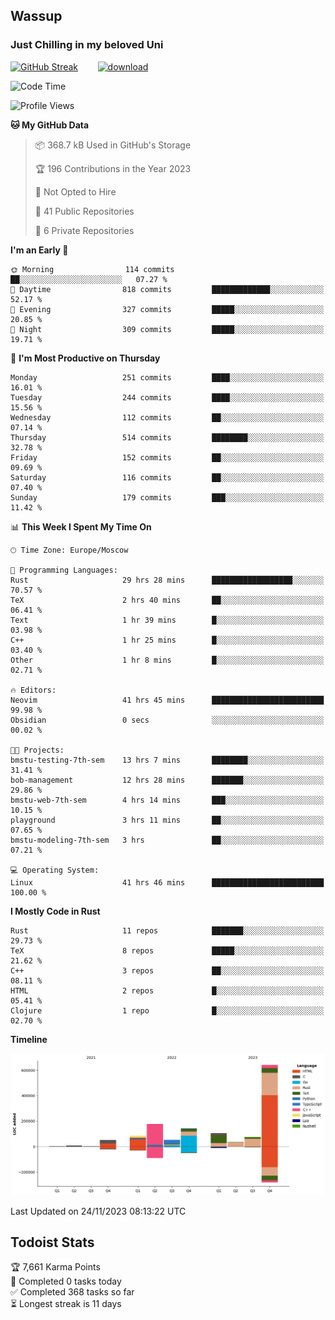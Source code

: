 ## Wassup 
### Just Chilling in my beloved Uni 

<!--
-->

[![GitHub Streak](http://github-readme-streak-stats.herokuapp.com?user=archeoss&theme=shades-of-purple&hide_border=true&date_format=j%20M%5B%20Y%5D)](https://git.io/streak-stats)&nbsp;&nbsp;&nbsp;&nbsp;&nbsp;&nbsp;&nbsp;&nbsp;[![download](https://user-images.githubusercontent.com/68448737/147796309-d8b65b1d-4dde-40d9-b03a-2b42aaa6cd43.jpeg)
](http://bmstu.ru/)

<!--START_SECTION:waka-->
![Code Time](http://img.shields.io/badge/Code%20Time-2%2C112%20hrs%2019%20mins-blue)

![Profile Views](http://img.shields.io/badge/Profile%20Views-1-blue)

**🐱 My GitHub Data** 

> 📦 368.7 kB Used in GitHub's Storage 
 > 
> 🏆 196 Contributions in the Year 2023
 > 
> 🚫 Not Opted to Hire
 > 
> 📜 41 Public Repositories 
 > 
> 🔑 6 Private Repositories 
 > 
**I'm an Early 🐤** 

```text
🌞 Morning                114 commits         ██░░░░░░░░░░░░░░░░░░░░░░░   07.27 % 
🌆 Daytime                818 commits         █████████████░░░░░░░░░░░░   52.17 % 
🌃 Evening                327 commits         █████░░░░░░░░░░░░░░░░░░░░   20.85 % 
🌙 Night                  309 commits         █████░░░░░░░░░░░░░░░░░░░░   19.71 % 
```
📅 **I'm Most Productive on Thursday** 

```text
Monday                   251 commits         ████░░░░░░░░░░░░░░░░░░░░░   16.01 % 
Tuesday                  244 commits         ████░░░░░░░░░░░░░░░░░░░░░   15.56 % 
Wednesday                112 commits         ██░░░░░░░░░░░░░░░░░░░░░░░   07.14 % 
Thursday                 514 commits         ████████░░░░░░░░░░░░░░░░░   32.78 % 
Friday                   152 commits         ██░░░░░░░░░░░░░░░░░░░░░░░   09.69 % 
Saturday                 116 commits         ██░░░░░░░░░░░░░░░░░░░░░░░   07.40 % 
Sunday                   179 commits         ███░░░░░░░░░░░░░░░░░░░░░░   11.42 % 
```


📊 **This Week I Spent My Time On** 

```text
🕑︎ Time Zone: Europe/Moscow

💬 Programming Languages: 
Rust                     29 hrs 28 mins      ██████████████████░░░░░░░   70.57 % 
TeX                      2 hrs 40 mins       ██░░░░░░░░░░░░░░░░░░░░░░░   06.41 % 
Text                     1 hr 39 mins        █░░░░░░░░░░░░░░░░░░░░░░░░   03.98 % 
C++                      1 hr 25 mins        █░░░░░░░░░░░░░░░░░░░░░░░░   03.40 % 
Other                    1 hr 8 mins         █░░░░░░░░░░░░░░░░░░░░░░░░   02.71 % 

🔥 Editors: 
Neovim                   41 hrs 45 mins      █████████████████████████   99.98 % 
Obsidian                 0 secs              ░░░░░░░░░░░░░░░░░░░░░░░░░   00.02 % 

🐱‍💻 Projects: 
bmstu-testing-7th-sem    13 hrs 7 mins       ████████░░░░░░░░░░░░░░░░░   31.41 % 
bob-management           12 hrs 28 mins      ███████░░░░░░░░░░░░░░░░░░   29.86 % 
bmstu-web-7th-sem        4 hrs 14 mins       ███░░░░░░░░░░░░░░░░░░░░░░   10.15 % 
playground               3 hrs 11 mins       ██░░░░░░░░░░░░░░░░░░░░░░░   07.65 % 
bmstu-modeling-7th-sem   3 hrs               ██░░░░░░░░░░░░░░░░░░░░░░░   07.21 % 

💻 Operating System: 
Linux                    41 hrs 46 mins      █████████████████████████   100.00 % 
```

**I Mostly Code in Rust** 

```text
Rust                     11 repos            ███████░░░░░░░░░░░░░░░░░░   29.73 % 
TeX                      8 repos             █████░░░░░░░░░░░░░░░░░░░░   21.62 % 
C++                      3 repos             ██░░░░░░░░░░░░░░░░░░░░░░░   08.11 % 
HTML                     2 repos             █░░░░░░░░░░░░░░░░░░░░░░░░   05.41 % 
Clojure                  1 repo              █░░░░░░░░░░░░░░░░░░░░░░░░   02.70 % 
```



**Timeline**

![Lines of Code chart](https://raw.githubusercontent.com/archeoss/archeoss/master/assets/bar_graph.png)


 Last Updated on 24/11/2023 08:13:22 UTC
<!--END_SECTION:waka-->

## Todoist Stats

<!-- TODO-IST:START -->
🏆  7,661 Karma Points           
🌸  Completed 0 tasks today           
✅  Completed 368 tasks so far           
⏳  Longest streak is 11 days
<!-- TODO-IST:END -->
